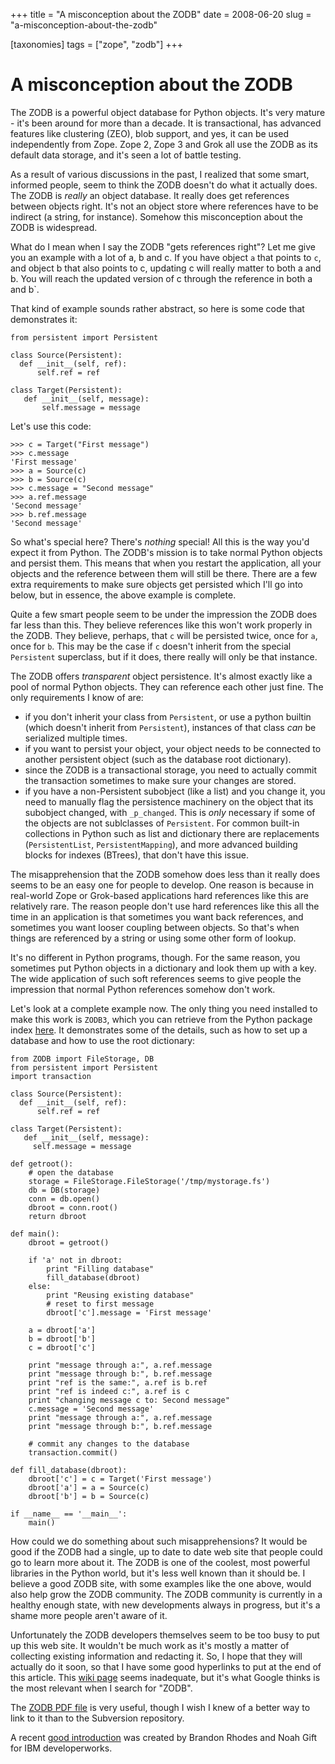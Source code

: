 +++
title = "A misconception about the ZODB"
date = 2008-06-20
slug = "a-misconception-about-the-zodb"

[taxonomies]
tags = ["zope", "zodb"]
+++

# A misconception about the ZODB

The ZODB is a powerful object database for Python objects. It's very
mature - it's been around for more than a decade. It is transactional,
has advanced features like clustering (ZEO), blob support, and yes, it
can be used independently from Zope. Zope 2, Zope 3 and Grok all use the
ZODB as its default data storage, and it's seen a lot of battle testing.

As a result of various discussions in the past, I realized that some
smart, informed people, seem to think the ZODB doesn't do what it
actually does. The ZODB is *really* an object database. It really does
get references between objects right. It's not an object store where
references have to be indirect (a string, for instance). Somehow this
misconception about the ZODB is widespread.

What do I mean when I say the ZODB "gets references right"? Let me give
you an example with a lot of a, b and c. If you have object `a` that
points to `c`, and object
<span class="title-ref">b</span><span class="title-ref"> that also
points to
</span><span class="title-ref">c</span><span class="title-ref">,
updating </span><span class="title-ref">c</span><span class="title-ref">
will really matter to both
</span><span class="title-ref">a</span><span class="title-ref"> and
</span><span class="title-ref">b</span><span class="title-ref">. You
will reach the updated version of
</span><span class="title-ref">c</span><span class="title-ref"> through
the reference in both
</span><span class="title-ref">a</span><span class="title-ref"> and
</span><span class="title-ref">b</span>\`.

That kind of example sounds rather abstract, so here is some code that
demonstrates it:

    from persistent import Persistent

    class Source(Persistent):
      def __init__(self, ref):
          self.ref = ref

    class Target(Persistent):
       def __init__(self, message):
           self.message = message

Let's use this code:

    >>> c = Target("First message")
    >>> c.message
    'First message'
    >>> a = Source(c)
    >>> b = Source(c)
    >>> c.message = "Second message"
    >>> a.ref.message
    'Second message'
    >>> b.ref.message
    'Second message'

So what's special here? There's *nothing* special! All this is the way
you'd expect it from Python. The ZODB's mission is to take normal Python
objects and persist them. This means that when you restart the
application, all your objects and the reference between them will still
be there. There are a few extra requirements to make sure objects get
persisted which I'll go into below, but in essence, the above example is
complete.

Quite a few smart people seem to be under the impression the ZODB does
far less than this. They believe references like this won't work
properly in the ZODB. They believe, perhaps, that `c` will be persisted
twice, once for `a`, once for `b`. This may be the case if `c` doesn't
inherit from the special `Persistent` superclass, but if it does, there
really will only be that instance.

The ZODB offers *transparent* object persistence. It's almost exactly
like a pool of normal Python objects. They can reference each other just
fine. The only requirements I know of are:

- if you don't inherit your class from `Persistent`, or use a python
  builtin (which doesn't inherit from `Persistent`), instances of that
  class *can* be serialized multiple times.
- if you want to persist your object, your object needs to be connected
  to another persistent object (such as the database root dictionary).
- since the ZODB is a transactional storage, you need to actually commit
  the transaction sometimes to make sure your changes are stored.
- if you have a non-Persistent subobject (like a list) and you change
  it, you need to manually flag the persistence machinery on the object
  that its subobject changed, with `_p_changed`. This is *only*
  necessary if some of the objects are not sublclasses of `Persistent`.
  For common built-in collections in Python such as list and dictionary
  there are replacements (`PersistentList`, `PersistentMapping`), and
  more advanced building blocks for indexes (BTrees), that don't have
  this issue.

The misapprehension that the ZODB somehow does less than it really does
seems to be an easy one for people to develop. One reason is because in
real-world Zope or Grok-based applications hard references like this are
relatively rare. The reason people don't use hard references like this
all the time in an application is that sometimes you want back
references, and sometimes you want looser coupling between objects. So
that's when things are referenced by a string or using some other form
of lookup.

It's no different in Python programs, though. For the same reason, you
sometimes put Python objects in a dictionary and look them up with a
key. The wide application of such soft references seems to give people
the impression that normal Python references somehow don't work.

Let's look at a complete example now. The only thing you need installed
to make this work is `ZODB3`, which you can retrieve from the Python
package index [here](http://pypi.python.org/pypi/ZODB3). It demonstrates
some of the details, such as how to set up a database and how to use the
root dictionary:

    from ZODB import FileStorage, DB
    from persistent import Persistent
    import transaction

    class Source(Persistent):
      def __init__(self, ref):
          self.ref = ref

    class Target(Persistent):
       def __init__(self, message):
         self.message = message

    def getroot():
        # open the database
        storage = FileStorage.FileStorage('/tmp/mystorage.fs')
        db = DB(storage)
        conn = db.open()
        dbroot = conn.root()
        return dbroot

    def main():
        dbroot = getroot()

        if 'a' not in dbroot:
            print "Filling database"
            fill_database(dbroot)
        else:
            print "Reusing existing database"
            # reset to first message
            dbroot['c'].message = 'First message'

        a = dbroot['a']
        b = dbroot['b']
        c = dbroot['c']

        print "message through a:", a.ref.message
        print "message through b:", b.ref.message
        print "ref is the same:", a.ref is b.ref
        print "ref is indeed c:", a.ref is c
        print "changing message c to: Second message"
        c.message = 'Second message'
        print "message through a:", a.ref.message
        print "message through b:", b.ref.message

        # commit any changes to the database
        transaction.commit()

    def fill_database(dbroot):
        dbroot['c'] = c = Target('First message')
        dbroot['a'] = a = Source(c)
        dbroot['b'] = b = Source(c)

    if __name__ == '__main__':
        main()

How could we do something about such misapprehensions? It would be good
if the ZODB had a single, up to date to date web site that people could
go to learn more about it. The ZODB is one of the coolest, most powerful
libraries in the Python world, but it's less well known than it should
be. I believe a good ZODB site, with some examples like the one above,
would also help grow the ZODB community. The ZODB community is currently
in a healthy enough state, with new developments always in progress, but
it's a shame more people aren't aware of it.

Unfortunately the ZODB developers themselves seem to be too busy to put
up this web site. It wouldn't be much work as it's mostly a matter of
collecting existing information and redacting it. So, I hope that they
will actually do it soon, so that I have some good hyperlinks to put at
the end of this article. This [wiki
page](http://wiki.zope.org/ZODB/FrontPage) seems inadequate, but it's
what Google thinks is the most relevant when I search for "ZODB".

The [ZODB PDF file](http://svn.zope.org/ZODB/trunk/doc/zodb.pdf) is very
useful, though I wish I knew of a better way to link to it than to the
Subversion repository.

A recent [good
introduction](http://www.ibm.com/developerworks/aix/library/au-zodb/)
was created by Brandon Rhodes and Noah Gift for IBM developerworks.
